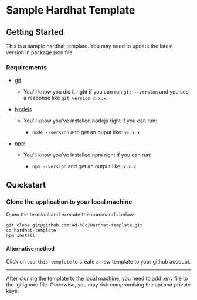 # Sample Hardhat Template

## Getting Started

This is a sample hardhat template. You may need to update the latest version in package.json file.

### Requirements

- [git](https://git-scm.com/book/en/v2/Getting-Started-Installing-Git)

  - You'll know you did it right if you can run `git --version` and you see a response like `git version x.x.x`

- [Nodejs](https://nodejs.org/en/)

  - You'll know you've installed nodejs right if you can run:

    - `node --version` and get an ouput like: `vx.x.x`

- [npm](https://docs.npmjs.com/downloading-and-installing-node-js-and-npm)

  - You'll know you've installed npm right if you can run:

    - `npm --version` and get an output like: `x.x.x`

## Quickstart

### Clone the application to your local machine

Open the terminal and execute the commands below.

```
git clone git@github.com:Ad-h0c/Hardhat-template.git
cd hardhat-template
npm install
```

#### Alternative method

Click on `use this template` to create a new template to your github accoubt.

<hr>

After cloning the template to the local machine, you need to add .env file to the .gitignore file. Otherwise, you may risk compromising the api and private keys.
